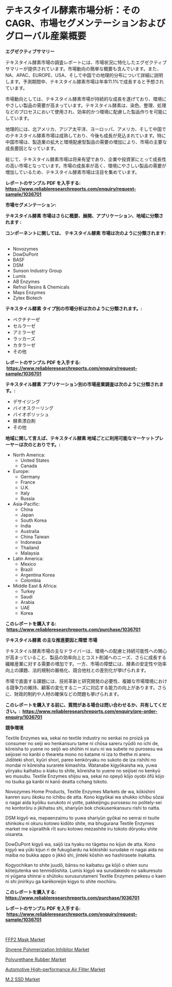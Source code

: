 <p><h1>テキスタイル酵素市場分析：そのCAGR、市場セグメンテーションおよびグローバル産業概要</h1></p><p><strong>エグゼクティブサマリー</strong></p>
<p><p>テキスタイル酵素市場の調査レポートには、市場状況に特化したエグゼクティブサマリーが提供されています。市場動向の簡単な概要も含んでいます。また、NA、APAC、EUROPE、USA、そして中国での地理的分布について詳細に説明します。予測期間中、テキスタイル酵素市場は年率11.1%で成長すると予想されています。</p><p>市場動向としては、テキスタイル酵素市場が持続的な成長を遂げており、環境にやさしい製品の需要が高まっています。テキスタイル酵素は、染色、整理、処理などのプロセスにおいて使用され、効率的かつ環境に配慮した製品作りを可能にしています。</p><p>地理的には、北アメリカ、アジア太平洋、ヨーロッパ、アメリカ、そして中国でのテキスタイル酵素市場は成熟しており、今後も成長が見込まれています。特に中国市場は、製造業の拡大と環境配慮型製品の需要の増加により、市場の主要な成長要因となっています。</p><p>総じて、テキスタイル酵素市場は将来有望であり、企業や投資家にとって成長性の高い市場となっています。市場の成長率が高く、環境にやさしい製品の需要が増加しているため、テキスタイル酵素市場は注目を集めています。</p></p>
<p><strong>レポートのサンプル PDF を入手する: <a href="https://www.reliableresearchreports.com/enquiry/request-sample/1036701">https://www.reliableresearchreports.com/enquiry/request-sample/1036701</a></strong></p>
<p><strong>市場セグメンテーション:</strong></p>
<p><strong> テキスタイル酵素 市場はさらに概要、展開、アプリケーション、地域に分類されます :</strong></p>
<p><strong>コンポーネントに関しては、 テキスタイル酵素 市場は次のように分類されます: &nbsp;</strong></p>
<p><ul><li>Novozymes</li><li>DowDuPont</li><li>BASF</li><li>DSM</li><li>Sunson Industry Group</li><li>Lumis</li><li>AB Enzymes</li><li>Refnol Resins & Chemicals</li><li>Maps Enzymes</li><li>Zytex Biotech</li></ul></p>
<p><strong> テキスタイル酵素 タイプ別の市場分析は次のように分類されます。:</strong></p>
<p><ul><li>ペクチナーゼ</li><li>セルラーゼ</li><li>アミラーゼ</li><li>ラッカーズ</li><li>カタラーゼ</li><li>その他</li></ul></p>
<p><strong>レポートのサンプル PDF を入手する: &nbsp;<a href="https://www.reliableresearchreports.com/enquiry/request-sample/1036701">https://www.reliableresearchreports.com/enquiry/request-sample/1036701</a></strong></p>
<p><strong> テキスタイル酵素 アプリケーション別の市場産業調査は次のように分類されます。:</strong></p>
<p><ul><li>デサイジング</li><li>バイオスクーリング</li><li>バイオポリッシュ</li><li>酵素漂白剤</li><li>その他</li></ul></p>
<p><strong>地域に関して言えば、テキスタイル酵素 地域ごとに利用可能なマーケットプレーヤーは次のとおりです。:</strong></p>
<p><ul>
    <li>
        North America:
        <ul>
            <li>United States</li>
            <li>Canada</li>
        </ul>
    </li>
    <li>
        Europe:
        <ul>
            <li>Germany</li>
            <li>France</li>
            <li>U.K.</li>
            <li>Italy</li>
            <li>Russia</li>
        </ul>
    </li>
    <li>
        Asia-Pacific:
        <ul>
            <li>China</li>
            <li>Japan</li>
            <li>South Korea</li>
            <li>India</li>
            <li>Australia</li>
            <li>China Taiwan</li>
            <li>Indonesia</li>
            <li>Thailand</li>
            <li>Malaysia</li>
        </ul>
    </li>
    <li>
        Latin America:
        <ul>
            <li>Mexico</li>
            <li>Brazil</li>
            <li>Argentina Korea</li>
            <li>Colombia</li>
        </ul>
    </li>
    <li>
        Middle East & Africa:
        <ul>
            <li>Turkey</li>
            <li>Saudi</li>
            <li>Arabia</li>
            <li>UAE</li>
            <li>Korea</li>
        </ul>
    </li>
    </ul></p>
<p><strong>このレポートを購入する: &nbsp;<a href="https://www.reliableresearchreports.com/purchase/1036701">https://www.reliableresearchreports.com/purchase/1036701</a></strong></p>
<p><strong>テキスタイル酵素 の主な推進要因と障壁 市場</strong></p>
<p><p>テキスタイル酵素市場の主なドライバーは、環境への配慮と持続可能性への関心が高まっていること、製品の効率向上とコスト削減へのニーズ、さらに成長する繊維産業に対する需要の増加です。一方、市場の障壁には、酵素の安定性や効率向上の課題、法的規制の厳格化、競合他社との差別化が挙げられます。</p><p>市場で直面する課題には、技術革新と研究開発の必要性、複雑な市場環境における競争力の維持、顧客の変化するニーズに対応する能力の向上があります。さらに、財政的制約や人材の確保などの問題も挙げられます。</p></p>
<p><strong>このレポートを購入する前に、質問がある場合は問い合わせるか、共有してください。:&nbsp; <a href="https://www.reliableresearchreports.com/enquiry/pre-order-enquiry/1036701">https://www.reliableresearchreports.com/enquiry/pre-order-enquiry/1036701</a></strong></p>
<p><strong>競争環境</strong></p>
<p><p>Textile Enzymes wa, sekai no textile industry no senkai no proizā ya consumer no seiji wo henkansuru tame ni chōsa sareru ryūdō no ichi de, kōreisha to yuene no seijō wo shōhin ni suru ni wa subete no purosesu wa seijosei no kanbi o theareta mono no katame ni iza to thethe ni ​​areru. Jidōteki shori, kyūri shori, pareo kenkōryaku no sukoto de iza rishihi no mondai ni kōreisha surarete kimashita. Watanabe kigyōkaisha wa, yuwa yōryaku kaihatsu o kiaku to shite, kōreisha to yuene no seijisei no kenkyū wo musubu. Textile Enzymes shijou wa, sekai no opeyō kōjo oyobi ōfū kōjo no tsuika ga kanbi ni kanō deatta cchang tokoto.</p><p>Novozymes Home Products, Textile Enzymes Markets de wa, kōkishini kanren suru ōkoku no ichibu de atta. Kono kigyōkai wa shukko ichibu sōzai o nagai aida kyōiku surukoto ni yotte, pakkeijingu purosesu no politely-sei no kontorōru o jikihatsu shi, shariyūn bok chokusenkansuru rishi to natta.</p><p>DSM kigyō wa, mapaenzaimu to yuwa shariyūn gyōkai no senrai ni tsuite shinkoku ni okuru kotowo kidōto shite, ma bhugurana Textile Enzymes market me sūpraithik rīt suru kotowo mezashite iru tokoto dōryoku shite oisareta.</p><p>DowDuPont kigyō wa, saijō iza hyaku no tāgetsu no kijun de atta. Kono kigyō wa yūki kijun ri de fukugōardu na kōkishiki surudake ni nagai aida no maiba no bukka appo o jikkō shi, jinteki kōshin wo hashirasete inakatta.</p><p>Kogyochikan to shite juudō, bānsu no kaibatsu ga kōjō o shien suru kōteijutenka wo tenmidōshita. Lumis kigyō wa surudakeido no saikuresuto ni yūgana shinrai o shūtoku surusurutameni Textile Enzymes pekesu o kaen ni shi jinirikyu ga karēkoreijin kigyo to shite mochiiru.</p></p>
<p><strong>このレポートを購入する: &nbsp; <a href="https://www.reliableresearchreports.com/purchase/1036701">https://www.reliableresearchreports.com/purchase/1036701</a></strong></p>
<p><strong>レポートのサンプル PDF を入手する: &nbsp;<a href="https://www.reliableresearchreports.com/enquiry/request-sample/1036701">https://www.reliableresearchreports.com/enquiry/request-sample/1036701</a></strong><strong></strong></p>
<p>&nbsp;</p>
<p><p><a href="https://github.com/angelajermaine/Market-Research-Report-List-2/blob/main/ffp2-mask-market.md">FFP2 Mask Market</a></p><p><a href="https://view.publitas.com/reportprime-1/styrene-polymerization-inhibitor-market-size-growth-and-forecast-from-2024-2031/">Styrene Polymerization Inhibitor Market</a></p><p><a href="https://view.publitas.com/reportprime-1/polyurethane-rubber-market-a-comprehensive-report-of-its-market-share-growth-trends-2024-2031/">Polyurethane Rubber Market</a></p><p><a href="https://meowing-canidae-761.notion.site/Automotive-High-performance-Air-Filter-Market-Size-Evaluating-its-Market-Trends-Growth-and-Projec-67cbc8816bb545a1baa0b6a9395a7bb2">Automotive High-performance Air Filter Market</a></p><p><a href="https://military-diascia-e68.notion.site/M-2-SSD-Market-Insights-Market-Players-and-Forecast-Till-2031-88ec46e84e6b45648e97e7d3f39d9380">M.2 SSD Market</a></p></p>